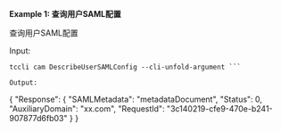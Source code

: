**Example 1: 查询用户SAML配置**

查询用户SAML配置

Input: 

```
tccli cam DescribeUserSAMLConfig --cli-unfold-argument ```

Output: 
```
{
    "Response": {
        "SAMLMetadata": "metadataDocument",
        "Status": 0,
        "AuxiliaryDomain": "xx.com",
        "RequestId": "3c140219-cfe9-470e-b241-907877d6fb03"
    }
}
```

